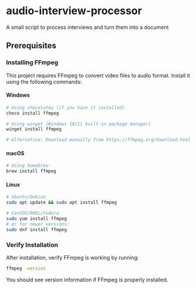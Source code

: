 # audio-interview-processor

A small script to process interviews and turn them into a document

## Prerequisites

### Installing FFmpeg

This project requires FFmpeg to convert video files to audio format. Install it using the following commands:

#### Windows

```bash
# Using chocolatey (if you have it installed)
choco install ffmpeg

# Using winget (Windows 10/11 built-in package manager)
winget install ffmpeg

# Alternative: Download manually from https://ffmpeg.org/download.html
```

#### macOS

```bash
# Using homebrew
brew install ffmpeg
```

#### Linux

```bash
# Ubuntu/Debian
sudo apt update && sudo apt install ffmpeg

# CentOS/RHEL/Fedora
sudo yum install ffmpeg
# or for newer versions:
sudo dnf install ffmpeg
```

### Verify Installation

After installation, verify FFmpeg is working by running:

```bash
ffmpeg -version
```

You should see version information if FFmpeg is properly installed.
